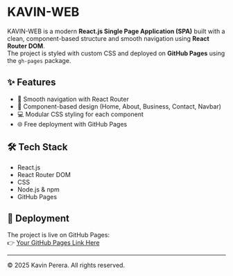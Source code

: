 # KAVIN-WEB

KAVIN-WEB is a modern **React.js Single Page Application (SPA)** built with a clean, component-based structure and smooth navigation using **React Router DOM**.  
The project is styled with custom CSS and deployed on **GitHub Pages** using the `gh-pages` package.

## ✨ Features
- 🔗 Smooth navigation with React Router
- 🎨 Component-based design (Home, About, Business, Contact, Navbar)
- 💻 Modular CSS styling for each component
- 🌐 Free deployment with GitHub Pages

## 🛠️ Tech Stack
- React.js  
- React Router DOM  
- CSS  
- Node.js & npm  
- GitHub Pages  

## 🚀 Deployment
The project is live on GitHub Pages:  
👉 [Your GitHub Pages Link Here](https://kavinperera.github.io/kavinperera/)

---

© 2025 Kavin Perera. All rights reserved.  
